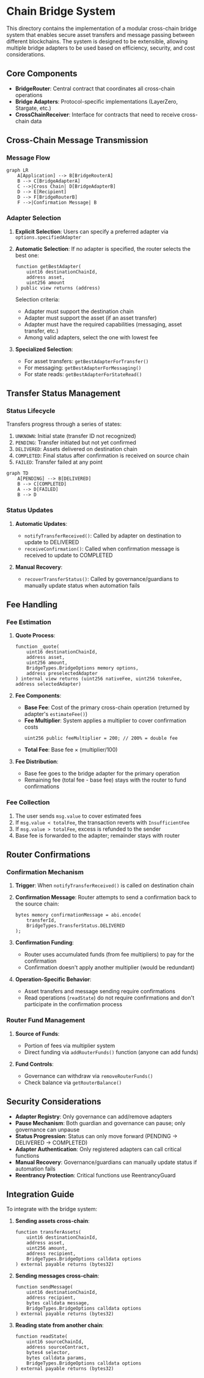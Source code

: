 # Chain Bridge System

This directory contains the implementation of a modular cross-chain bridge system that enables secure asset transfers and message passing between different blockchains. The system is designed to be extensible, allowing multiple bridge adapters to be used based on efficiency, security, and cost considerations.

## Core Components

- **BridgeRouter**: Central contract that coordinates all cross-chain operations
- **Bridge Adapters**: Protocol-specific implementations (LayerZero, Stargate, etc.)
- **CrossChainReceiver**: Interface for contracts that need to receive cross-chain data

## Cross-Chain Message Transmission

### Message Flow

```mermaid
graph LR
    A[Application] --> B[BridgeRouterA]
    B --> C[BridgeAdapterA]
    C -->|Cross Chain| D[BridgeAdapterB]
    D --> E[Recipient]
    D --> F[BridgeRouterB]
    F -->|Confirmation Message| B
```

### Adapter Selection

1. **Explicit Selection**: Users can specify a preferred adapter via `options.specifiedAdapter`

2. **Automatic Selection**: If no adapter is specified, the router selects the best one:
   ```solidity
   function getBestAdapter(
       uint16 destinationChainId, 
       address asset, 
       uint256 amount
   ) public view returns (address)
   ```

   Selection criteria:
   - Adapter must support the destination chain
   - Adapter must support the asset (if an asset transfer)
   - Adapter must have the required capabilities (messaging, asset transfer, etc.)
   - Among valid adapters, select the one with lowest fee

3. **Specialized Selection**:
   - For asset transfers: `getBestAdapterForTransfer()`
   - For messaging: `getBestAdapterForMessaging()`
   - For state reads: `getBestAdapterForStateRead()`

## Transfer Status Management

### Status Lifecycle

Transfers progress through a series of states:
1. `UNKNOWN`: Initial state (transfer ID not recognized)
2. `PENDING`: Transfer initiated but not yet confirmed
3. `DELIVERED`: Assets delivered on destination chain
4. `COMPLETED`: Final status after confirmation is received on source chain
5. `FAILED`: Transfer failed at any point

```mermaid
graph TD
    A[PENDING] --> B[DELIVERED]
    B --> C[COMPLETED]
    A --> D[FAILED]
    B --> D
```

### Status Updates

1. **Automatic Updates**:
   - `notifyTransferReceived()`: Called by adapter on destination to update to DELIVERED
   - `receiveConfirmation()`: Called when confirmation message is received to update to COMPLETED

2. **Manual Recovery**:
   - `recoverTransferStatus()`: Called by governance/guardians to manually update status when automation fails

## Fee Handling

### Fee Estimation

1. **Quote Process**: 
   ```solidity
   function _quote(
       uint16 destinationChainId,
       address asset,
       uint256 amount,
       BridgeTypes.BridgeOptions memory options,
       address preselectedAdapter
   ) internal view returns (uint256 nativeFee, uint256 tokenFee, address selectedAdapter)
   ```

2. **Fee Components**:
   - **Base Fee**: Cost of the primary cross-chain operation (returned by adapter's `estimateFee()`)
   - **Fee Multiplier**: System applies a multiplier to cover confirmation costs
     ```solidity
     uint256 public feeMultiplier = 200; // 200% = double fee
     ```
   - **Total Fee**: Base fee × (multiplier/100)

3. **Fee Distribution**:
   - Base fee goes to the bridge adapter for the primary operation
   - Remaining fee (total fee - base fee) stays with the router to fund confirmations

### Fee Collection

1. The user sends `msg.value` to cover estimated fees
2. If `msg.value < totalFee`, the transaction reverts with `InsufficientFee`
3. If `msg.value > totalFee`, excess is refunded to the sender
4. Base fee is forwarded to the adapter; remainder stays with router

## Router Confirmations

### Confirmation Mechanism

1. **Trigger**: When `notifyTransferReceived()` is called on destination chain
2. **Confirmation Message**: Router attempts to send a confirmation back to the source chain:
   ```solidity
   bytes memory confirmationMessage = abi.encode(
       transferId,
       BridgeTypes.TransferStatus.DELIVERED
   );
   ```

3. **Confirmation Funding**:
   - Router uses accumulated funds (from fee multipliers) to pay for the confirmation
   - Confirmation doesn't apply another multiplier (would be redundant)

4. **Operation-Specific Behavior**:
   - Asset transfers and message sending require confirmations
   - Read operations (`readState`) do not require confirmations and don't participate in the confirmation process

### Router Fund Management

1. **Source of Funds**:
   - Portion of fees via multiplier system
   - Direct funding via `addRouterFunds()` function (anyone can add funds)

2. **Fund Controls**:
   - Governance can withdraw via `removeRouterFunds()`
   - Check balance via `getRouterBalance()`

## Security Considerations

- **Adapter Registry**: Only governance can add/remove adapters
- **Pause Mechanism**: Both guardian and governance can pause; only governance can unpause
- **Status Progression**: Status can only move forward (PENDING → DELIVERED → COMPLETED)
- **Adapter Authentication**: Only registered adapters can call critical functions
- **Manual Recovery**: Governance/guardians can manually update status if automation fails
- **Reentrancy Protection**: Critical functions use ReentrancyGuard

## Integration Guide

To integrate with the bridge system:

1. **Sending assets cross-chain**:
   ```solidity
   function transferAssets(
       uint16 destinationChainId,
       address asset,
       uint256 amount,
       address recipient,
       BridgeTypes.BridgeOptions calldata options
   ) external payable returns (bytes32)
   ```

2. **Sending messages cross-chain**:
   ```solidity
   function sendMessage(
       uint16 destinationChainId,
       address recipient,
       bytes calldata message,
       BridgeTypes.BridgeOptions calldata options
   ) external payable returns (bytes32)
   ```

3. **Reading state from another chain**:
   ```solidity
   function readState(
       uint16 sourceChainId,
       address sourceContract,
       bytes4 selector,
       bytes calldata params,
       BridgeTypes.BridgeOptions calldata options
   ) external payable returns (bytes32)
   ```